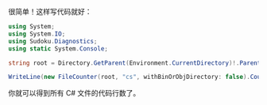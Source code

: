 很简单！这样写代码就好：

```csharp
using System;
using System.IO;
using Sudoku.Diagnostics;
using static System.Console;

string root = Directory.GetParent(Environment.CurrentDirectory)!.Parent!.Parent!.Parent!.FullName;

WriteLine(new FileCounter(root, "cs", withBinOrObjDirectory: false).CountUp());
```

你就可以得到所有 C# 文件的代码行数了。

